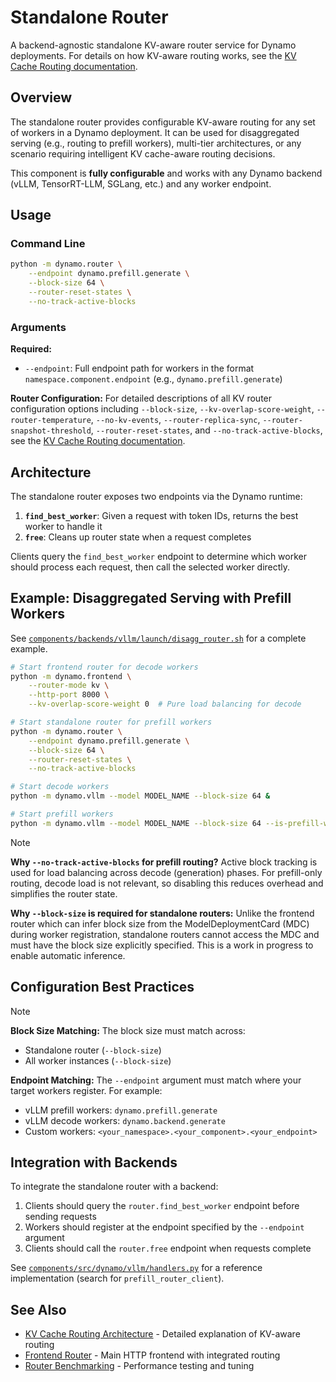 <!-- # SPDX-FileCopyrightText: Copyright (c) 2025 NVIDIA CORPORATION & AFFILIATES. All rights reserved.
# SPDX-License-Identifier: Apache-2.0 -->

# Standalone Router

A backend-agnostic standalone KV-aware router service for Dynamo deployments. For details on how KV-aware routing works, see the [KV Cache Routing documentation](docs/architecture/kv_cache_routing.md).

## Overview

The standalone router provides configurable KV-aware routing for any set of workers in a Dynamo deployment. It can be used for disaggregated serving (e.g., routing to prefill workers), multi-tier architectures, or any scenario requiring intelligent KV cache-aware routing decisions.

This component is **fully configurable** and works with any Dynamo backend (vLLM, TensorRT-LLM, SGLang, etc.) and any worker endpoint.

## Usage

### Command Line

```bash
python -m dynamo.router \
    --endpoint dynamo.prefill.generate \
    --block-size 64 \
    --router-reset-states \
    --no-track-active-blocks
```

### Arguments

**Required:**
- `--endpoint`: Full endpoint path for workers in the format `namespace.component.endpoint` (e.g., `dynamo.prefill.generate`)

**Router Configuration:**
For detailed descriptions of all KV router configuration options including `--block-size`, `--kv-overlap-score-weight`, `--router-temperature`, `--no-kv-events`, `--router-replica-sync`, `--router-snapshot-threshold`, `--router-reset-states`, and `--no-track-active-blocks`, see the [KV Cache Routing documentation](docs/architecture/kv_cache_routing.md).

## Architecture

The standalone router exposes two endpoints via the Dynamo runtime:

1. **`find_best_worker`**: Given a request with token IDs, returns the best worker to handle it
2. **`free`**: Cleans up router state when a request completes

Clients query the `find_best_worker` endpoint to determine which worker should process each request, then call the selected worker directly.

## Example: Disaggregated Serving with Prefill Workers

See [`components/backends/vllm/launch/disagg_router.sh`](/components/backends/vllm/launch/disagg_router.sh) for a complete example.

```bash
# Start frontend router for decode workers
python -m dynamo.frontend \
    --router-mode kv \
    --http-port 8000 \
    --kv-overlap-score-weight 0  # Pure load balancing for decode

# Start standalone router for prefill workers
python -m dynamo.router \
    --endpoint dynamo.prefill.generate \
    --block-size 64 \
    --router-reset-states \
    --no-track-active-blocks

# Start decode workers
python -m dynamo.vllm --model MODEL_NAME --block-size 64 &

# Start prefill workers
python -m dynamo.vllm --model MODEL_NAME --block-size 64 --is-prefill-worker &
```

>[!Note]
> **Why `--no-track-active-blocks` for prefill routing?**
> Active block tracking is used for load balancing across decode (generation) phases. For prefill-only routing, decode load is not relevant, so disabling this reduces overhead and simplifies the router state.
>
> **Why `--block-size` is required for standalone routers:**
> Unlike the frontend router which can infer block size from the ModelDeploymentCard (MDC) during worker registration, standalone routers cannot access the MDC and must have the block size explicitly specified. This is a work in progress to enable automatic inference.

## Configuration Best Practices

>[!Note]
> **Block Size Matching:**
> The block size must match across:
> - Standalone router (`--block-size`)
> - All worker instances (`--block-size`)
>
> **Endpoint Matching:**
> The `--endpoint` argument must match where your target workers register. For example:
> - vLLM prefill workers: `dynamo.prefill.generate`
> - vLLM decode workers: `dynamo.backend.generate`
> - Custom workers: `<your_namespace>.<your_component>.<your_endpoint>`

## Integration with Backends

To integrate the standalone router with a backend:

1. Clients should query the `router.find_best_worker` endpoint before sending requests
2. Workers should register at the endpoint specified by the `--endpoint` argument
3. Clients should call the `router.free` endpoint when requests complete

See [`components/src/dynamo/vllm/handlers.py`](../vllm/handlers.py) for a reference implementation (search for `prefill_router_client`).

## See Also

- [KV Cache Routing Architecture](/docs/architecture/kv_cache_routing.md) - Detailed explanation of KV-aware routing
- [Frontend Router](../frontend/README.md) - Main HTTP frontend with integrated routing
- [Router Benchmarking](/benchmarks/router/README.md) - Performance testing and tuning
